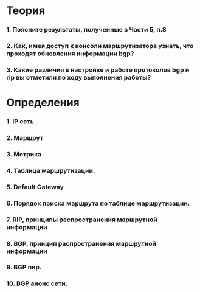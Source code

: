 
# Теория

### 1. Поясните результаты, полученные в Части 5, п.8

### 2. Как, имея доступ к консоли маршрутизатора узнать, что проходят обновления информации bgp?

### 3. Какие различия в настройке и работе протоколов bgp и rip вы отметили по ходу выполнения работы?

# Определения

### 1. IP сеть

### 2. Маршрут

### 3. Метрика

### 4. Таблица маршрутизации.

### 5. Default Gateway

### 6. Порядок поиска маршрута по таблице маршрутизации.

### 7. RIP, принципы распространения маршрутной информации

### 8. BGP, принцип распространения маршрутной информации

### 9. BGP пир.

### 10. BGP анонс сети.
